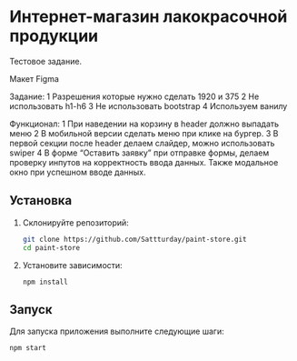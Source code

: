 # Интернет-магазин лакокрасочной продукции

Тестовое задание.

Макет Figma [](https://www.figma.com/file/Qty89Wpdwc87ncVfbqKdpq/%D0%A2%D0%B5%D1%81%D1%82%D0%BE%D0%B2%D0%BE%D0%B5-%D0%B7%D0%B0%D0%B4%D0%B0%D0%BD%D0%B8%D0%B5?type=design&node-id=0%3A1&mode=design&t=QbeApDSJ7qrSSSD1-1)

Задание:
1 Разрешения которые нужно сделать 1920 и 375
2 Не использовать h1-h6
3 Не использовать bootstrap
4 Используем ванилу

Функционал:
1 При наведении на корзину в header должно выпадать меню
2 В мобильной версии сделать меню при клике на бургер.
3 В первой секции после header делаем слайдер, можно использовать swiper
4 В форме “Оставить заявку” при отправке формы, делаем проверку инпутов на корректность ввода данных. Также модальное окно при успешном вводе данных.

## Установка

1. Склонируйте репозиторий:

   ```bash
   git clone https://github.com/Sattturday/paint-store.git
   cd paint-store
   ```

2. Установите зависимости:

   ```
   npm install
   ```

## Запуск

Для запуска приложения выполните следующие шаги:

```
npm start
```
